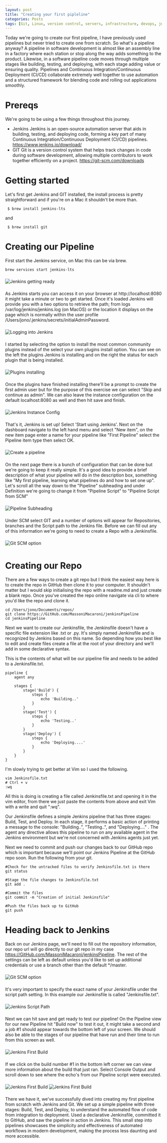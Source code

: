 ```yaml
---
layout: post
title: "Creating your first pipleline"
categories: Posts
tags: [Git, Linux, version control, servers, infrastructure, devops, jenkins, pipeline]
---
```


Today we're going to create our first pipeline, I have previously used pipelines but never tried to create one from scratch. So what's a pipeline anyway? A pipeline in software development is almost like an assembly line in a factory where each station or stop along the way adds something to the product. Likewise, in a software pipeline code moves through multiple stages like building, testing, and deploying, with each stage adding value or ensuring quality. Pipelines and Continuous Integration/Continuous Deployment (CI/CD) collaborate extremely well together to use automation and a structured framework for blending code and rolling out applications smoothly.



# Prereqs
We're going to be using a few things throughout this journey.

- Jenkins
    Jenkins is an open-source automation server that aids in building, testing, and deploying code, forming a key part of many Continuous Integration/Continuous Deployment (CI/CD) pipelines.
    https://www.jenkins.io/download/
- GIT
    Git is a version control system that helps track changes in code during software development, allowing multiple contributors to work together efficiently on a project.
    https://git-scm.com/downloads

# Getting started
Let's first get Jenkins and GIT installed, the install process is pretty straightforward and if you're on a Mac it shouldn't be more than.

```
 $ brew install jenkins-lts
```
and
```
 $ brew install git
```

# Creating our Pipeline
First start the Jenkins service, on Mac this can be via brew.
```
brew services start jenkins-lts
```
<img src="assets/img/create-pipeline/JenkinsGettingReady.png" alt="Jenkins getting ready" class="responsive" style="padding: 8px 0;"/>

As Jenkins starts you can access it on your browser at http://localhost:8080 it might take a minute or two to get started. Once it's loaded Jenkins will provide you with a two options to retrieve the path; from logs /var/log/jenkins/jenkins.log (on MacOS) or the location it displays on the page which is normally within the user profile /Users/jono/.jenkins/secrets/initialAdminPassword.

<img src="assets/img/create-pipeline/unlockJenkins.png" alt="Logging into Jenkins" class="responsive" style="padding: 8px 0;"/>

I started by selecting the option to install the most common community plugins instead of the select your own plugins install option. You can see on the left the plugins Jenkins is installing and on the right the status for each plugin that is being installed.

<img src="assets/img/create-pipeline/jenkinsPluginInstall.png" alt="Plugins installing" class="responsive" style="padding: 8px 0;"/>

Once the plugins have finished installing there'll be a prompt to create the first admin user but for the purpose of this exercise we can select "Skip and continue as admin". We can also leave the instance configuration on the default localhost:8080 as well and then hit save and finish.

<img src="assets/img/create-pipeline/jenkinsInstanceConfig.png" alt="Jenkins Instance Config" class="responsive" style="padding: 8px 0;"/>

That's it, Jenkins is set up! Select 'Start using Jenkins'. Next on the dashboard navigate to the left hand menu and select "New item", on the new item page enter a name for your pipeline like "First Pipeline" select the Pipeline item type then select OK.

<img src="assets/img/create-pipeline/createPipeline.png" alt="Create a pipeline" class="responsive" style="padding: 8px 0;"/>

On the next page there is a bunch of configuration that can be done but we're going to keep it really simple. It's a good idea to provide a brief description of what your pipeline will do in the description box, something like "My first pipeline, learning what pipelines do and how to set one up". Let's scroll all the way down to the "Pipeline" subheading and under Definition we're going to change it from "Pipeline Script" to "Pipeline Script from SCM"

<img src="assets/img/create-pipeline/pipelineSubheading.png" alt="Pipeline Subheading" class="responsive" style="padding: 8px 0;"/>

Under SCM select GIT and a number of options will appear for Repositories, branches and the Script path to the Jenkins file. Before we can fill out any of this information we're going to need to create a Repo with a Jenkinsfile.

<img src="assets/img/create-pipeline/gitSCM.png" alt="Git SCM option" class="responsive" style="padding: 8px 0;"/>

# Creating our Repo
There are a few ways to create a git repo but I think the easiest way here is to create the repo in GitHub then clone it to your computer. It shouldn't matter but I would skip initialising the repo with a readme.md and just create a blank repo. Once you've created the repo online navigate via cli to where you'd like the repo and clone it.

```
cd /Users/jono/Documents/repos/
git clone https://GitHub.com/MassoniMacaroni/jenkinsPipeline
cd jenkinsPipeline
```

Next we want to create our Jenkinsfile, the Jenkinsfile doesn't have a specific file extension like .txt or .py. It's simply named Jenkinsfile and is recognized by Jenkins based on this name. So depending how you best like to edit and create files create a file at the root of your directory and we'll add in some declarative syntax.

This is the contents of what will be our pipeline file and needs to be added to a Jenkinsfile.txt.
```
pipeline {
    agent any

    stages {
        stage('Build') {
            steps {
                echo 'Building..'
            }
        }
        stage('Test') {
            steps {
                echo 'Testing..'
            }
        }
        stage('Deploy') {
            steps {
                echo 'Deploying....'
            }
        }
    }
}
```

I'm slowly trying to get better at Vim so I used the following.

```
vim Jenkinsfile.txt
# Ctrl + v
:wq
``` 

All this is doing is creating a file called Jenkinsfile.txt and opening it in the vim editor, from there we just paste the contents from above and exit Vim with a write and quit ":wq".

Our Jenkinsfile defines a simple Jenkins pipeline that has three stages: Build, Test, and Deploy. In each stage, it performs a basic action of printing a message to the console: "Building..", "Testing..", and "Deploying...." . The agent any directive allows this pipeline to run on any available agent in the Jenkins environment but we're not concerned with Jenkins agents just yet.

Next we need to commit and push our changes back to our GitHub repo which is important because we'll point our Jenkins Pipeline at the GitHub repo soon. Run the following from your git.

```
#Check for the untracked files to verify Jenkinsfile.txt is there
git status

#Stage the file changes to Jenkinsfile.txt
git add .

#Commit the files
git commit -m "Creation of initial Jenkinsfile"

#Push the files back up to GitHub
git push
```

# Heading back to Jenkins
Back on our Jenkins page, we'll need to fill out the repository information, our repo url will go directly to our git repo in my case https://GitHub.com/MassoniMacaroni/jenkinsPipeline. The rest of the settings can be left as default unless you'd like to set up additional credentials or use a branch other than the default */master.

<img src="assets/img/create-pipeline/jenkinsRepoSettings.png" alt="Git SCM option" class="responsive" style="padding: 8px 0;"/>

It's very important to specify the exact name of your Jenkinsfile under the script path setting. In this example our Jenkinsfile is called "Jenkinsfile.txt".

<img src="assets/img/create-pipeline/jenkinsScriptPath.png" alt="Jenkins Script Path" class="responsive" style="padding: 8px 0;"/>

Next we can hit save and get ready to test our pipeline! On the Pipeline view for our new Pipeline hit "Build now" to test it out, it might take a second and a job #1 should appear towards the bottom left of your screen. We should also be able to the stages of our pipeline that have run and their time to run from this screen as well.

<img src="assets/img/create-pipeline/jenkinsFirstBuild.png" alt="Jenkins First Build" class="responsive" style="padding: 8px 0;"/>

If we click on the build number #1 in the bottom left corner we can view more information about the build that just ran. Select Console Output and scroll down to see where the echo's from our Pipeline script were executed.

<img src="assets/img/create-pipeline/navigateToBuild.png" alt="Jenkins First Build" class="responsive" style="padding: 8px 0;"/>
<img src="assets/img/create-pipeline/echoInBuild.png" alt="Jenkins First Build" class="responsive" style="padding: 8px 0;"/>

There we have it, we've successfully dived into creating my first pipeline from scratch with Jenkins and Git. We set up a simple pipeline with three stages: Build, Test, and Deploy, to understand the automated flow of code from integration to deployment. Used a declarative Jenkinsfile, committed it to GitHub, and saw the pipeline in action in Jenkins. This small step into pipelines showcases the simplicity and effectiveness of automated workflows in modern development, making the process less daunting and more accessible.
